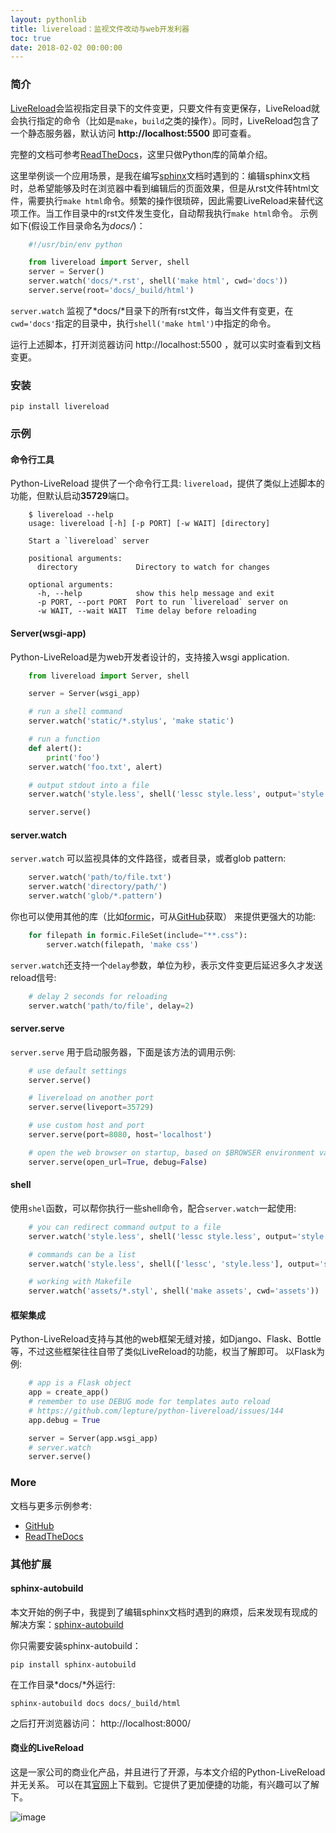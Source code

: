 ```yaml
---
layout: pythonlib
title: livereload：监视文件改动与web开发利器
toc: true
date: 2018-02-02 00:00:00
---
```


### 简介

[LiveReload][github]会监视指定目录下的文件变更，只要文件有变更保存，LiveReload就会执行指定的命令（比如是`make`，`build`之类的操作）。同时，LiveReload包含了一个静态服务器，默认访问 **http://localhost:5500** 即可查看。

完整的文档可参考[ReadTheDocs][readthedocs]，这里只做Python库的简单介绍。

这里举例谈一个应用场景，是我在编写[sphinx][sphinx]文档时遇到的：编辑sphinx文档时，总希望能够及时在浏览器中看到编辑后的页面效果，但是从rst文件转html文件，需要执行`make html`命令。频繁的操作很琐碎，因此需要LiveReload来替代这项工作。当工作目录中的rst文件发生变化，自动帮我执行`make html`命令。
示例如下(假设工作目录命名为*docs/*)：

``` python
    #!/usr/bin/env python

    from livereload import Server, shell
    server = Server()
    server.watch('docs/*.rst', shell('make html', cwd='docs'))
    server.serve(root='docs/_build/html')
```

`server.watch` 监视了*docs/*目录下的所有rst文件，每当文件有变更，在`cwd='docs'`指定的目录中，执行`shell('make html')`中指定的命令。

运行上述脚本，打开浏览器访问 http://localhost:5500 ，就可以实时查看到文档变更。


### 安装

    pip install livereload


### 示例

#### 命令行工具

Python-LiveReload 提供了一个命令行工具: `livereload`，提供了类似上述脚本的功能，但默认启动**35729**端口。

``` shell
    $ livereload --help
    usage: livereload [-h] [-p PORT] [-w WAIT] [directory]

    Start a `livereload` server

    positional arguments:
      directory             Directory to watch for changes

    optional arguments:
      -h, --help            show this help message and exit
      -p PORT, --port PORT  Port to run `livereload` server on
      -w WAIT, --wait WAIT  Time delay before reloading
```

#### Server(wsgi-app)

Python-LiveReload是为web开发者设计的，支持接入wsgi application.

``` python
    from livereload import Server, shell

    server = Server(wsgi_app)

    # run a shell command
    server.watch('static/*.stylus', 'make static')

    # run a function
    def alert():
        print('foo')
    server.watch('foo.txt', alert)

    # output stdout into a file
    server.watch('style.less', shell('lessc style.less', output='style.css'))

    server.serve()
```

#### server.watch

``server.watch`` 可以监视具体的文件路径，或者目录，或者glob pattern:

``` python
    server.watch('path/to/file.txt')
    server.watch('directory/path/')
    server.watch('glob/*.pattern')
```

你也可以使用其他的库（比如[formic][formic]，可从[GitHub][formic2]获取） 来提供更强大的功能:

``` python
    for filepath in formic.FileSet(include="**.css"):
        server.watch(filepath, 'make css')
```

``server.watch``还支持一个`delay`参数，单位为秒，表示文件变更后延迟多久才发送reload信号:

``` python
    # delay 2 seconds for reloading
    server.watch('path/to/file', delay=2)
```


#### server.serve

``server.serve`` 用于启动服务器，下面是该方法的调用示例:

``` python
    # use default settings
    server.serve()

    # livereload on another port
    server.serve(liveport=35729)

    # use custom host and port
    server.serve(port=8080, host='localhost')

    # open the web browser on startup, based on $BROWSER environment variable
    server.serve(open_url=True, debug=False)
```


#### shell

使用``shel``函数，可以帮你执行一些shell命令，配合``server.watch``一起使用:

``` python
    # you can redirect command output to a file
    server.watch('style.less', shell('lessc style.less', output='style.css'))

    # commands can be a list
    server.watch('style.less', shell(['lessc', 'style.less'], output='style.css'))

    # working with Makefile
    server.watch('assets/*.styl', shell('make assets', cwd='assets'))
```


#### 框架集成

Python-LiveReload支持与其他的web框架无缝对接，如Django、Flask、Bottle等，不过这些框架往往自带了类似LiveReload的功能，权当了解即可。
以Flask为例:

``` python
    # app is a Flask object
    app = create_app()
    # remember to use DEBUG mode for templates auto reload
    # https://github.com/lepture/python-livereload/issues/144
    app.debug = True

    server = Server(app.wsgi_app)
    # server.watch
    server.serve()
```


### More

文档与更多示例参考:
* [GitHub][github]
* [ReadTheDocs][readthedocs]


### 其他扩展

#### sphinx-autobuild

本文开始的例子中，我提到了编辑sphinx文档时遇到的麻烦，后来发现有现成的解决方案：[sphinx-autobuild][sphinx-autobuild]

你只需要安装sphinx-autobuild：

    pip install sphinx-autobuild

在工作目录*docs/*外运行:

    sphinx-autobuild docs docs/_build/html

之后打开浏览器访问： http://localhost:8000/

#### 商业的LiveReload

这是一家公司的商业化产品，并且进行了开源，与本文介绍的Python-LiveReload并无关系。
可以在其[官网](http://livereload.com/)上下载到。它提供了更加便捷的功能，有兴趣可以了解下。

![image](http://static2.extremevision.com.cn/blogimage/livereload.png)


[github]: https://github.com/lepture/python-livereload
[readthedocs]: https://livereload.readthedocs.io/en/latest/
[sphinx]: http://www.sphinx-doc.org/
[sphinx-autobuild]: https://pypi.org/project/sphinx-autobuild/

[formic]: ./formic.html
[formic2]: https://github.com/wolfhong/formic
